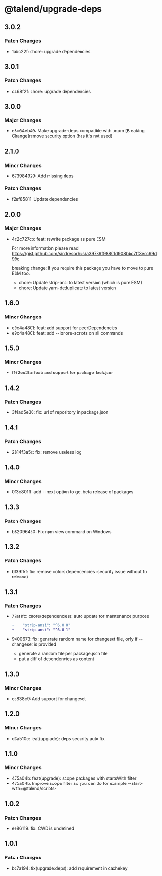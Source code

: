 # @talend/upgrade-deps

## 3.0.2

### Patch Changes

- 1abc22f: chore: upgrade dependencies

## 3.0.1

### Patch Changes

- c468f2f: chore: upgrade dependencies

## 3.0.0

### Major Changes

- e8c64eb49: Make upgrade-deps compatible with pnpm
  [Breaking Change]remove security option (has it's not used)

## 2.1.0

### Minor Changes

- 673984929: Add missing deps

### Patch Changes

- f2ef85811: Update dependencies

## 2.0.0

### Major Changes

- 4c2c727cb: feat: rewrite package as pure ESM

  For more information please read https://gist.github.com/sindresorhus/a39789f98801d908bbc7ff3ecc99d99c

  breaking change: If you require this package you have to move to pure ESM too.

  - chore: Update strip-ansi to latest version (which is pure ESM)
  - chore: Update yarn-deduplicate to latest version

## 1.6.0

### Minor Changes

- e9c4a4801: feat: add support for peerDependencies
- e9c4a4801: feat: add --ignore-scripts on all commands

## 1.5.0

### Minor Changes

- f162ec2fa: feat: add support for package-lock.json

## 1.4.2

### Patch Changes

- 3f4ad5e30: fix: url of repository in package.json

## 1.4.1

### Patch Changes

- 2814f3a5c: fix: remove useless log

## 1.4.0

### Minor Changes

- 013c801ff: add --next option to get beta release of packages

## 1.3.3

### Patch Changes

- b82096450: Fix npm view command on Windows

## 1.3.2

### Patch Changes

- b139f5f: fix: remove colors dependencies (security issue without fix release)

## 1.3.1

### Patch Changes

- 77af1fc: chore(dependencies): auto update for maintenance purpose

  ```diff
  -    "strip-ansi": "^6.0.0"
  +    "strip-ansi": "^6.0.1"
  ```

- 9400673: fix: generate random name for changeset file, only if --changeset is provided

  - generate a random file per package.json file
  - put a diff of dependencies as content

## 1.3.0

### Minor Changes

- ec838c9: Add support for changeset

## 1.2.0

### Minor Changes

- d3a510c: feat(upgrade): deps security auto fix

## 1.1.0

### Minor Changes

- 475a04b: feat(upgrade): scope packages with startsWith filter
- 475a04b: Improve scope filter so you can do for example --start-with=@talend/scripts-

## 1.0.2

### Patch Changes

- ee86119: fix: CWD is undefined

## 1.0.1

### Patch Changes

- bc7a194: fix(upgrade:deps): add requirement in cachekey
